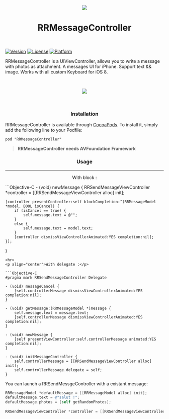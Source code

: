 <p align="center">
  <img src ="https://raw.githubusercontent.com/remirobert/RRMessageController/master/ressources/send.png"/>
</p>
<h1 align="center">RRMessageController</h1>

<br>

[![Version](https://img.shields.io/cocoapods/v/RRMessageController.svg?style=flat)](http://cocoadocs.org/docsets/RRMessageController)
[![License](https://img.shields.io/cocoapods/l/RRMessageController.svg?style=flat)](http://cocoadocs.org/docsets/RRMessageController)
[![Platform](https://img.shields.io/cocoapods/p/RRMessageController.svg?style=flat)](http://cocoadocs.org/docsets/RRMessageController)

RRMessageController is a UIViewController, allows you to write a message with photos as attachment.
A messages UI for iPhone. Support text && image. Works with all custom Keyboard for iOS 8.

<br>
<p align="center">
  <img src ="https://raw.githubusercontent.com/remirobert/RRMessageController/master/ressources/record.gif"/>
</p>
</br>

<h3 align="center">Installation</h3>

RRMessageController is available through [CocoaPods](http://cocoapods.org). To install
it, simply add the following line to your Podfile:

    pod "RRMessageController"

>**RRMessageController needs AVFoundation Framework**

<h3 align="center">Usage</h3>
<hr>
<p align="center">With block :</p>
```Objective-C
- (void) newMessage {
    RRSendMessageViewController *controller = [[RRSendMessageViewController alloc] init];
    
    [controller presentController:self blockCompletion:^(RRMessageModel *model, BOOL isCancel) {
        if (isCancel == true) {
            self.message.text = @"";
        }
        else {
            self.message.text = model.text;
        }
        [controller dismissViewControllerAnimated:YES completion:nil];
    }];
}
```
<hr>
<p align="center">With delegate :</p>

```Objective-C
#pragma mark RRSendMessageController Delegate

- (void) messageCancel {
    [self.controllerMessage dismissViewControllerAnimated:YES completion:nil];
}

- (void) getMessage:(RRMessageModel *)message {
    self.message.text = message.text;
    [self.controllerMessage dismissViewControllerAnimated:YES completion:nil];
}

- (void) newMessage {
    [self presentViewController:self.controllerMessage animated:YES completion:nil];
}

- (void) initMessageController {
    self.controllerMessage = [[RRSendMessageViewController alloc] init];
    self.controllerMessage.delegate = self;
}
```

You can launch a RRSendMessgeController with a existant message:

```Objective-C
RRMessageModel *defaultMessage = [[RRMessageModel alloc] init];
defaultMessage.text = @"salut !";
defaultMessage.photos = [self getRandomPhotos];
    
RRSendMessageViewController *controller = [[RRSendMessageViewController alloc] initWithMessage:defaultMessage];
```

